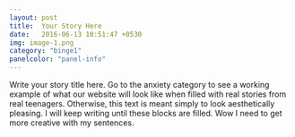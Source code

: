 ```yaml
---
layout: post
title:  Your Story Here
date:   2016-06-13 10:51:47 +0530
img: image-1.png
category: "binge1"
panelcolor: "panel-info"
---
```

Write your story title here. Go to the anxiety category to see a working example of what our website will look like when filled with real stories from real teenagers. Otherwise, this text is meant simply to look aesthetically pleasing. I will keep writing until these blocks are filled. Wow I need to get more creative with my sentences.